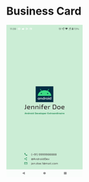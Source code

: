 # Business Card


<img src="./screenshots/Screenshot_20250124_113954.png"  width="200px" height="400px">

